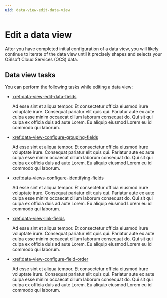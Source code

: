 ```yaml
---
uid: data-view-edit-data-view
---
```


# Edit a data view

After you have completed initial configuration of a data view, you will likely continue to iterate of the data view until it precisely shapes and selects your OSIsoft Cloud Services (OCS) data. 

## Data view tasks

You can perform the following tasks while editing a data view:

- <xref:data-view-edit-data-fields>

    Ad esse sint et aliqua tempor. Et consectetur officia eiusmod irure voluptate irure. Consequat pariatur elit quis qui. Pariatur aute ex aute culpa esse minim occaecat cillum laborum consequat do. Qui sit qui culpa ex officia duis ad aute Lorem. Eu aliquip eiusmod Lorem eu id commodo qui laborum.
	
- <xref:data-view-configure-grouping-fields>

	Ad esse sint et aliqua tempor. Et consectetur officia eiusmod irure voluptate irure. Consequat pariatur elit quis qui. Pariatur aute ex aute culpa esse minim occaecat cillum laborum consequat do. Qui sit qui culpa ex officia duis ad aute Lorem. Eu aliquip eiusmod Lorem eu id commodo qui laborum.

- <xref:data-views-configure-identifying-fields>

	Ad esse sint et aliqua tempor. Et consectetur officia eiusmod irure voluptate irure. Consequat pariatur elit quis qui. Pariatur aute ex aute culpa esse minim occaecat cillum laborum consequat do. Qui sit qui culpa ex officia duis ad aute Lorem. Eu aliquip eiusmod Lorem eu id commodo qui laborum.

- <xref:data-view-link-fields>

	Ad esse sint et aliqua tempor. Et consectetur officia eiusmod irure voluptate irure. Consequat pariatur elit quis qui. Pariatur aute ex aute culpa esse minim occaecat cillum laborum consequat do. Qui sit qui culpa ex officia duis ad aute Lorem. Eu aliquip eiusmod Lorem eu id commodo qui laborum.

- <xref:data-view-configure-field-order>

	Ad esse sint et aliqua tempor. Et consectetur officia eiusmod irure voluptate irure. Consequat pariatur elit quis qui. Pariatur aute ex aute culpa esse minim occaecat cillum laborum consequat do. Qui sit qui culpa ex officia duis ad aute Lorem. Eu aliquip eiusmod Lorem eu id commodo qui laborum.